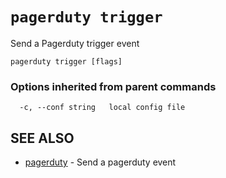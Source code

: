 # `pagerduty trigger`

Send a Pagerduty trigger event

```text
pagerduty trigger [flags]
```

### Options inherited from parent commands

```text
  -c, --conf string   local config file
```

## SEE ALSO

* [pagerduty](pagerduty.md)	 - Send a pagerduty event
